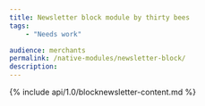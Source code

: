 ```yaml
---
title: Newsletter block module by thirty bees
tags:
    - "Needs work"

audience: merchants
permalink: /native-modules/newsletter-block/
description:
---
```


{% include api/1.0/blocknewsletter-content.md %}